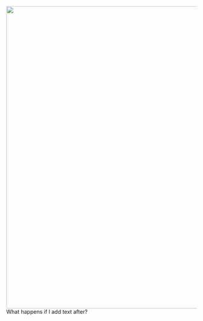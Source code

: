 <div overflow="visible">
	<img src="header.svg" width="800">
</div>
What happens if I add text after?
